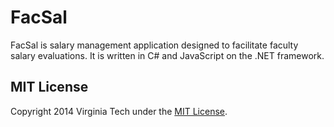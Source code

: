FacSal
=========
FacSal is salary management application designed to facilitate faculty salary evaluations. It is written in C# and JavaScript on the .NET framework.

## MIT License

Copyright 2014 Virginia Tech under the [MIT License](LICENSE).
